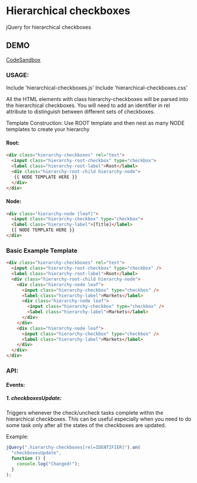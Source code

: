 # Hierarchical checkboxes

jQuery for hierarchical checkboxes

## DEMO

[CodeSandbox](https://vceg4.csb.app/demo.html)

### USAGE:

Include 'hierarchical-checkboxes.js'
Include 'hierarchical-checkboxes.css'

All the HTML elements with class hierarchy-checkboxes will be parsed into the hierarchical checkboxes.
You will need to add an identifier in rel attribute to distinguish between different sets of checkboxes.

Template Construction:
Use ROOT template and then nest as many NODE templates to create your hierarchy

#### Root:

```HTML
<div class="hierarchy-checkboxes" rel="test">
  <input class="hierarchy-root-checkbox" type="checkbox">
  <label class="hierarchy-root-label">Root</label>
  <div class="hierarchy-root-child hierarchy-node">
   {{ NODE TEMPLATE HERE }}
  </div>
</div>
```

#### Node:

```HTML
<div class="hierarchy-node [leaf]">
  <input class="hierarchy-checkbox" type="checkbox">
  <label class="hierarchy-label">[Title]</label>
  {{ NODE TEMPLATE HERE }}
</div>
```

### Basic Example Template

```html
<div class="hierarchy-checkboxes" rel="test">
  <input class="hierarchy-root-checkbox" type="checkbox" />
  <label class="hierarchy-root-label">Root</label>
  <div class="hierarchy-root-child hierarchy-node">
    <div class="hierarchy-node leaf">
      <input class="hierarchy-checkbox" type="checkbox" />
      <label class="hierarchy-label">Markets</label>
      <div class="hierarchy-node leaf">
        <input class="hierarchy-checkbox" type="checkbox" />
        <label class="hierarchy-label">Markets</label>
      </div>
    </div>
    <div class="hierarchy-node leaf">
      <input class="hierarchy-checkbox" type="checkbox" />
      <label class="hierarchy-label">Markets</label>
    </div>
  </div>
</div>
```

### API:

#### Events:

##### 1. checkboxesUpdate:

Triggers whenever the check/uncheck tasks complete within the hierarchical checkboxes. This can be useful especially when you need to do some task only after all the states of the checkboxes are updated.

Example:

```javascript
jQuery(".hierarchy-checkboxes[rel=IDENTIFIER]").on(
  "checkboxesUpdate",
  function () {
    console.log("Changed!");
  }
);
```
